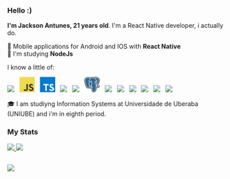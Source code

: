 ### Hello :)

**I'm Jackson Antunes, 21 years old**. I'm a React Native developer, i actually do. 

:iphone: Mobile applications for Android and IOS with **React Native** <br/> 
:satellite: I'm studying **NodeJs** <br/>

I know a little of: 

<p>
<img src="https://www.creativefreedom.co.uk/wp-content/uploads/2013/03/00-android-4-0_icons.png" height="35px"/>
&nbsp;  
<img src="https://raw.githubusercontent.com/github/explore/80688e429a7d4ef2fca1e82350fe8e3517d3494d/topics/javascript/javascript.png" height="35px"/>
&nbsp;  
<img src="https://raw.githubusercontent.com/github/explore/80688e429a7d4ef2fca1e82350fe8e3517d3494d/topics/typescript/typescript.png" height="35px"/>
&nbsp;
<img src="https://appmasters.io/static/react-47ce6e77f039020ee2e76a10c1e988e9.png" height="35px"/> 
&nbsp;
<img src="https://www.mysql.com/common/logos/logo-mysql-170x115.png" height="35px"/>
&nbsp;
<img src="https://raw.githubusercontent.com/github/explore/80688e429a7d4ef2fca1e82350fe8e3517d3494d/topics/postgresql/postgresql.png" height="35px"/> 
&nbsp;
<img src="https://img.icons8.com/color/452/firebase.png" height="35px" />   
&nbsp;
<img src="https://seeklogo.com/images/F/figma-logo-E4E21D3AEA-seeklogo.com.png" height="35px" />
&nbsp;  
<img src="https://ioiodesign.com/wp-content/uploads/2020/10/Photoshop-logo.png" height="35px" />    
&nbsp;
<img src="https://sdtimes.com/wp-content/uploads/2018/04/1_tfZa4vsI6UusJYt_fzvGnQ.png" height="35px" />   
&nbsp;
<img src="https://code-maven.com/img/python.png" height="35px" />   
&nbsp;
<img src="https://upload.wikimedia.org/wikipedia/commons/thumb/c/cf/Angular_full_color_logo.svg/512px-Angular_full_color_logo.svg.png" height="35px" />  
</p>

:mortar_board: I am studiyng Information Systems at Universidade de Uberaba (UNIUBE) and i'm in eighth period. 

<div>
  <h3>My Stats</h3>
  <a href="https://github.com/Jack-antunes-01">
  <img height="180em" src="https://github-readme-stats.vercel.app/api?username=Jack-antunes-01&show_icons=true&theme=gotham&include_all_commits=true&count_private=true"/>
  <img height="180em" src="https://github-readme-stats.vercel.app/api/top-langs/?username=Jack-antunes-01&layout=compact&langs_count=7&theme=gotham"/>
</div>
  
  ##
<div>
  <a href="https://www.linkedin.com/in/jackson-antunes-143318182/" target="_blank"><img src="https://img.shields.io/badge/-LinkedIn-%230077B5?style=for-the-badge&logo=linkedin&logoColor=white" target="_blank"></a> 
</div>

 

